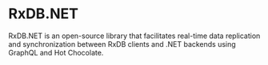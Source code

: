 # RxDB.NET
RxDB.NET is an open-source library that facilitates real-time data replication and synchronization between RxDB clients and .NET backends using GraphQL and Hot Chocolate.

